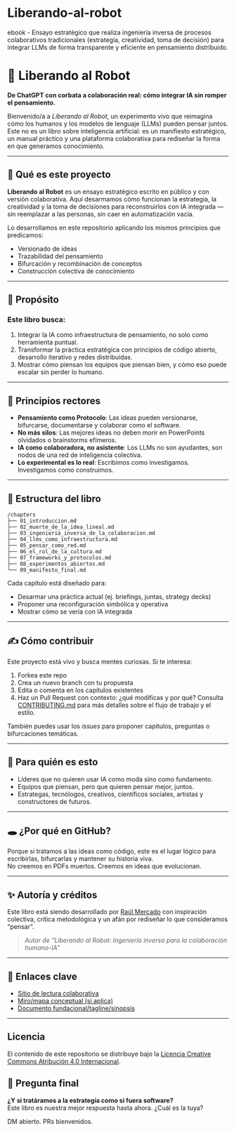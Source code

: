 # Liberando-al-robot
ebook - Ensayo estratégico que realiza ingeniería inversa de procesos colaborativos tradicionales (estrategia, creatividad, toma de decisión) para integrar LLMs de forma transparente y eficiente en pensamiento distribuido.
# 🤖 Liberando al Robot

**De ChatGPT con corbata a colaboración real: cómo integrar IA sin romper el pensamiento.**

Bienvenido/a a *Liberando al Robot*, un experimento vivo que reimagina cómo los humanos y los modelos de lenguaje (LLMs) pueden pensar juntos. Este no es un libro sobre inteligencia artificial: es un manifiesto estratégico, un manual práctico y una plataforma colaborativa para rediseñar la forma en que generamos conocimiento.

---

## 📘 Qué es este proyecto

**Liberando al Robot** es un ensayo estratégico escrito en público y con versión colaborativa. Aquí desarmamos cómo funcionan la estrategia, la creatividad y la toma de decisiones para reconstruirlos con IA integrada —sin reemplazar a las personas, sin caer en automatización vacía.

Lo desarrollamos en este repositorio aplicando los mismos principios que predicamos:  
- Versionado de ideas  
- Trazabilidad del pensamiento  
- Bifurcación y recombinación de conceptos  
- Construcción colectiva de conocimiento

---

## 🧭 Propósito

### Este libro busca:

1. Integrar la IA como infraestructura de pensamiento, no solo como herramienta puntual.  
2. Transformar la práctica estratégica con principios de código abierto, desarrollo iterativo y redes distribuidas.  
3. Mostrar cómo piensan los equipos que piensan bien, y cómo eso puede escalar sin perder lo humano.

---

## 🔑 Principios rectores

- **Pensamiento como Protocolo**: Las ideas pueden versionarse, bifurcarse, documentarse y colaborar como el software.  
- **No más silos**: Las mejores ideas no deben morir en PowerPoints olvidados o brainstorms efímeros.  
- **IA como colaboradora, no asistente**: Los LLMs no son ayudantes, son nodos de una red de inteligencia colectiva.  
- **Lo experimental es lo real**: Escribimos como investigamos. Investigamos como construimos.

---

## 🧱 Estructura del libro

```
/chapters  
├── 01_introduccion.md  
├── 02_muerte_de_la_idea_lineal.md  
├── 03_ingenieria_inversa_de_la_colaboracion.md  
├── 04_llms_como_infraestructura.md  
├── 05_pensar_como_red.md  
├── 06_el_rol_de_la_cultura.md  
├── 07_frameworks_y_protocolos.md  
├── 08_experimentos_abiertos.md  
└── 09_manifesto_final.md  
```

Cada capítulo está diseñado para:
- Desarmar una práctica actual (ej. briefings, juntas, strategy decks)  
- Proponer una reconfiguración simbólica y operativa  
- Mostrar cómo se vería con IA integrada

---

## ✍️ Cómo contribuir

Este proyecto está vivo y busca mentes curiosas. Si te interesa:

1. Forkea este repo  
2. Crea un nuevo branch con tu propuesta  
3. Edita o comenta en los capítulos existentes  
4. Haz un Pull Request con contexto: ¿qué modificas y por qué?
Consulta [CONTRIBUTING.md](CONTRIBUTING.md) para más detalles sobre el flujo de trabajo y el estilo.

También puedes usar los *issues* para proponer capítulos, preguntas o bifurcaciones temáticas.

---

## 🧠 Para quién es esto

- Líderes que no quieren usar IA como moda sino como fundamento.  
- Equipos que piensan, pero que quieren pensar mejor, juntos.  
- Estrategas, tecnólogos, creativos, científicos sociales, artistas y constructores de futuros.

---

## 🕳️ ¿Por qué en GitHub?

Porque si tratamos a las ideas como código, este es el lugar lógico para escribirlas, bifurcarlas y mantener su historia viva.  
No creemos en PDFs muertos. Creemos en ideas que evolucionan.

---

## ✨ Autoría y créditos

Este libro está siendo desarrollado por [Raúl Mercado](https://www.linkedin.com/in/raulmercado) con inspiración colectiva, crítica metodológica y un afán por rediseñar lo que consideramos “pensar”.

> *Autor de "Liberando al Robot: Ingeniería inversa para la colaboración humano-IA"*

---

## 📎 Enlaces clave

- [Sitio de lectura colaborativa](https://lnkd.in/eSFDs5xk)  
- [Miro/mapa conceptual (si aplica)](https://example.com)  
- [Documento fundacional/tagline/sinopsis](libro_tagline_sinopsis.md)

---

## Licencia

El contenido de este repositorio se distribuye bajo la [Licencia Creative Commons Atribución 4.0 Internacional](LICENSE).

## 🚀 Pregunta final

**¿Y si tratáramos a la estrategia como si fuera software?**  
Este libro es nuestra mejor respuesta hasta ahora. ¿Cuál es la tuya?

DM abierto. PRs bienvenidos.
